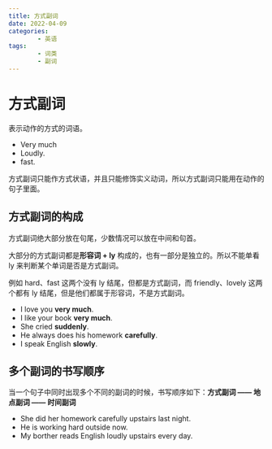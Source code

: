 ```yaml
---
title: 方式副词
date: 2022-04-09
categories:
        - 英语
tags:
        - 词类
        - 副词
---
```


# 方式副词

表示动作的方式的词语。

- Very much
- Loudly.
- fast.

方式副词只能作方式状语，并且只能修饰实义动词，所以方式副词只能用在动作的句子里面。

## 方式副词的构成

方式副词绝大部分放在句尾，少数情况可以放在中间和句首。

大部分的方式副词都是**形容词 + ly** 构成的，也有一部分是独立的。所以不能单看 ly 来判断某个单词是否是方式副词。

例如 hard、fast 这两个没有 ly 结尾，但都是方式副词，而 friendly、lovely 这两个都有 ly 结尾，但是他们都属于形容词，不是方式副词。

- I love you **very much**.
- I like your book **very much**.
- She cried **suddenly**.
- He always does his homework **carefully**.
- I speak English **slowly**.

## 多个副词的书写顺序

当一个句子中同时出现多个不同的副词的时候，书写顺序如下：**方式副词 —— 地点副词 —— 时间副词**

- She did her homework carefully upstairs last night.
- He is working hard outside now.
- My borther reads English loudly upstairs every day.
